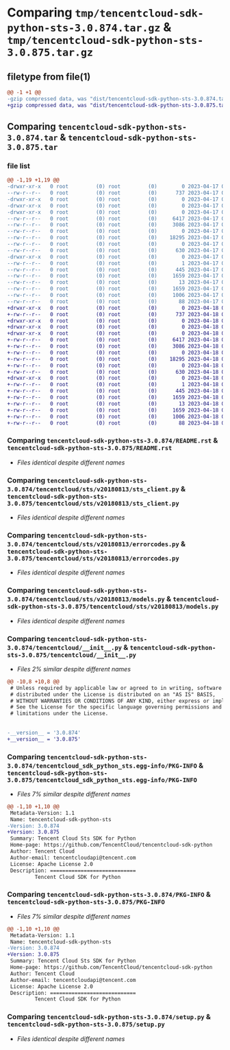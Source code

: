 # Comparing `tmp/tencentcloud-sdk-python-sts-3.0.874.tar.gz` & `tmp/tencentcloud-sdk-python-sts-3.0.875.tar.gz`

## filetype from file(1)

```diff
@@ -1 +1 @@
-gzip compressed data, was "dist/tencentcloud-sdk-python-sts-3.0.874.tar", last modified: Mon Apr 17 00:45:38 2023, max compression
+gzip compressed data, was "dist/tencentcloud-sdk-python-sts-3.0.875.tar", last modified: Tue Apr 18 00:53:42 2023, max compression
```

## Comparing `tencentcloud-sdk-python-sts-3.0.874.tar` & `tencentcloud-sdk-python-sts-3.0.875.tar`

### file list

```diff
@@ -1,19 +1,19 @@
-drwxr-xr-x   0 root         (0) root         (0)        0 2023-04-17 00:45:38.000000 tencentcloud-sdk-python-sts-3.0.874/
--rw-r--r--   0 root         (0) root         (0)      737 2023-04-17 00:45:38.000000 tencentcloud-sdk-python-sts-3.0.874/README.rst
-drwxr-xr-x   0 root         (0) root         (0)        0 2023-04-17 00:45:38.000000 tencentcloud-sdk-python-sts-3.0.874/tencentcloud/
-drwxr-xr-x   0 root         (0) root         (0)        0 2023-04-17 00:45:38.000000 tencentcloud-sdk-python-sts-3.0.874/tencentcloud/sts/
-drwxr-xr-x   0 root         (0) root         (0)        0 2023-04-17 00:45:38.000000 tencentcloud-sdk-python-sts-3.0.874/tencentcloud/sts/v20180813/
--rw-r--r--   0 root         (0) root         (0)     6417 2023-04-17 00:45:38.000000 tencentcloud-sdk-python-sts-3.0.874/tencentcloud/sts/v20180813/sts_client.py
--rw-r--r--   0 root         (0) root         (0)     3086 2023-04-17 00:45:38.000000 tencentcloud-sdk-python-sts-3.0.874/tencentcloud/sts/v20180813/errorcodes.py
--rw-r--r--   0 root         (0) root         (0)        0 2023-04-17 00:45:38.000000 tencentcloud-sdk-python-sts-3.0.874/tencentcloud/sts/v20180813/__init__.py
--rw-r--r--   0 root         (0) root         (0)    18295 2023-04-17 00:45:38.000000 tencentcloud-sdk-python-sts-3.0.874/tencentcloud/sts/v20180813/models.py
--rw-r--r--   0 root         (0) root         (0)        0 2023-04-17 00:45:38.000000 tencentcloud-sdk-python-sts-3.0.874/tencentcloud/sts/__init__.py
--rw-r--r--   0 root         (0) root         (0)      630 2023-04-17 00:45:38.000000 tencentcloud-sdk-python-sts-3.0.874/tencentcloud/__init__.py
-drwxr-xr-x   0 root         (0) root         (0)        0 2023-04-17 00:45:38.000000 tencentcloud-sdk-python-sts-3.0.874/tencentcloud_sdk_python_sts.egg-info/
--rw-r--r--   0 root         (0) root         (0)        1 2023-04-17 00:45:38.000000 tencentcloud-sdk-python-sts-3.0.874/tencentcloud_sdk_python_sts.egg-info/dependency_links.txt
--rw-r--r--   0 root         (0) root         (0)      445 2023-04-17 00:45:38.000000 tencentcloud-sdk-python-sts-3.0.874/tencentcloud_sdk_python_sts.egg-info/SOURCES.txt
--rw-r--r--   0 root         (0) root         (0)     1659 2023-04-17 00:45:38.000000 tencentcloud-sdk-python-sts-3.0.874/tencentcloud_sdk_python_sts.egg-info/PKG-INFO
--rw-r--r--   0 root         (0) root         (0)       13 2023-04-17 00:45:38.000000 tencentcloud-sdk-python-sts-3.0.874/tencentcloud_sdk_python_sts.egg-info/top_level.txt
--rw-r--r--   0 root         (0) root         (0)     1659 2023-04-17 00:45:38.000000 tencentcloud-sdk-python-sts-3.0.874/PKG-INFO
--rw-r--r--   0 root         (0) root         (0)     1006 2023-04-17 00:45:38.000000 tencentcloud-sdk-python-sts-3.0.874/setup.py
--rw-r--r--   0 root         (0) root         (0)       88 2023-04-17 00:45:38.000000 tencentcloud-sdk-python-sts-3.0.874/setup.cfg
+drwxr-xr-x   0 root         (0) root         (0)        0 2023-04-18 00:53:42.000000 tencentcloud-sdk-python-sts-3.0.875/
+-rw-r--r--   0 root         (0) root         (0)      737 2023-04-18 00:53:42.000000 tencentcloud-sdk-python-sts-3.0.875/README.rst
+drwxr-xr-x   0 root         (0) root         (0)        0 2023-04-18 00:53:42.000000 tencentcloud-sdk-python-sts-3.0.875/tencentcloud/
+drwxr-xr-x   0 root         (0) root         (0)        0 2023-04-18 00:53:42.000000 tencentcloud-sdk-python-sts-3.0.875/tencentcloud/sts/
+drwxr-xr-x   0 root         (0) root         (0)        0 2023-04-18 00:53:42.000000 tencentcloud-sdk-python-sts-3.0.875/tencentcloud/sts/v20180813/
+-rw-r--r--   0 root         (0) root         (0)     6417 2023-04-18 00:53:42.000000 tencentcloud-sdk-python-sts-3.0.875/tencentcloud/sts/v20180813/sts_client.py
+-rw-r--r--   0 root         (0) root         (0)     3086 2023-04-18 00:53:42.000000 tencentcloud-sdk-python-sts-3.0.875/tencentcloud/sts/v20180813/errorcodes.py
+-rw-r--r--   0 root         (0) root         (0)        0 2023-04-18 00:53:42.000000 tencentcloud-sdk-python-sts-3.0.875/tencentcloud/sts/v20180813/__init__.py
+-rw-r--r--   0 root         (0) root         (0)    18295 2023-04-18 00:53:42.000000 tencentcloud-sdk-python-sts-3.0.875/tencentcloud/sts/v20180813/models.py
+-rw-r--r--   0 root         (0) root         (0)        0 2023-04-18 00:53:42.000000 tencentcloud-sdk-python-sts-3.0.875/tencentcloud/sts/__init__.py
+-rw-r--r--   0 root         (0) root         (0)      630 2023-04-18 00:53:42.000000 tencentcloud-sdk-python-sts-3.0.875/tencentcloud/__init__.py
+drwxr-xr-x   0 root         (0) root         (0)        0 2023-04-18 00:53:42.000000 tencentcloud-sdk-python-sts-3.0.875/tencentcloud_sdk_python_sts.egg-info/
+-rw-r--r--   0 root         (0) root         (0)        1 2023-04-18 00:53:42.000000 tencentcloud-sdk-python-sts-3.0.875/tencentcloud_sdk_python_sts.egg-info/dependency_links.txt
+-rw-r--r--   0 root         (0) root         (0)      445 2023-04-18 00:53:42.000000 tencentcloud-sdk-python-sts-3.0.875/tencentcloud_sdk_python_sts.egg-info/SOURCES.txt
+-rw-r--r--   0 root         (0) root         (0)     1659 2023-04-18 00:53:42.000000 tencentcloud-sdk-python-sts-3.0.875/tencentcloud_sdk_python_sts.egg-info/PKG-INFO
+-rw-r--r--   0 root         (0) root         (0)       13 2023-04-18 00:53:42.000000 tencentcloud-sdk-python-sts-3.0.875/tencentcloud_sdk_python_sts.egg-info/top_level.txt
+-rw-r--r--   0 root         (0) root         (0)     1659 2023-04-18 00:53:42.000000 tencentcloud-sdk-python-sts-3.0.875/PKG-INFO
+-rw-r--r--   0 root         (0) root         (0)     1006 2023-04-18 00:53:42.000000 tencentcloud-sdk-python-sts-3.0.875/setup.py
+-rw-r--r--   0 root         (0) root         (0)       88 2023-04-18 00:53:42.000000 tencentcloud-sdk-python-sts-3.0.875/setup.cfg
```

### Comparing `tencentcloud-sdk-python-sts-3.0.874/README.rst` & `tencentcloud-sdk-python-sts-3.0.875/README.rst`

 * *Files identical despite different names*

### Comparing `tencentcloud-sdk-python-sts-3.0.874/tencentcloud/sts/v20180813/sts_client.py` & `tencentcloud-sdk-python-sts-3.0.875/tencentcloud/sts/v20180813/sts_client.py`

 * *Files identical despite different names*

### Comparing `tencentcloud-sdk-python-sts-3.0.874/tencentcloud/sts/v20180813/errorcodes.py` & `tencentcloud-sdk-python-sts-3.0.875/tencentcloud/sts/v20180813/errorcodes.py`

 * *Files identical despite different names*

### Comparing `tencentcloud-sdk-python-sts-3.0.874/tencentcloud/sts/v20180813/models.py` & `tencentcloud-sdk-python-sts-3.0.875/tencentcloud/sts/v20180813/models.py`

 * *Files identical despite different names*

### Comparing `tencentcloud-sdk-python-sts-3.0.874/tencentcloud/__init__.py` & `tencentcloud-sdk-python-sts-3.0.875/tencentcloud/__init__.py`

 * *Files 2% similar despite different names*

```diff
@@ -10,8 +10,8 @@
 # Unless required by applicable law or agreed to in writing, software
 # distributed under the License is distributed on an "AS IS" BASIS,
 # WITHOUT WARRANTIES OR CONDITIONS OF ANY KIND, either express or implied.
 # See the License for the specific language governing permissions and
 # limitations under the License.
 
 
-__version__ = '3.0.874'
+__version__ = '3.0.875'
```

### Comparing `tencentcloud-sdk-python-sts-3.0.874/tencentcloud_sdk_python_sts.egg-info/PKG-INFO` & `tencentcloud-sdk-python-sts-3.0.875/tencentcloud_sdk_python_sts.egg-info/PKG-INFO`

 * *Files 7% similar despite different names*

```diff
@@ -1,10 +1,10 @@
 Metadata-Version: 1.1
 Name: tencentcloud-sdk-python-sts
-Version: 3.0.874
+Version: 3.0.875
 Summary: Tencent Cloud Sts SDK for Python
 Home-page: https://github.com/TencentCloud/tencentcloud-sdk-python
 Author: Tencent Cloud
 Author-email: tencentcloudapi@tencent.com
 License: Apache License 2.0
 Description: ============================
         Tencent Cloud SDK for Python
```

### Comparing `tencentcloud-sdk-python-sts-3.0.874/PKG-INFO` & `tencentcloud-sdk-python-sts-3.0.875/PKG-INFO`

 * *Files 7% similar despite different names*

```diff
@@ -1,10 +1,10 @@
 Metadata-Version: 1.1
 Name: tencentcloud-sdk-python-sts
-Version: 3.0.874
+Version: 3.0.875
 Summary: Tencent Cloud Sts SDK for Python
 Home-page: https://github.com/TencentCloud/tencentcloud-sdk-python
 Author: Tencent Cloud
 Author-email: tencentcloudapi@tencent.com
 License: Apache License 2.0
 Description: ============================
         Tencent Cloud SDK for Python
```

### Comparing `tencentcloud-sdk-python-sts-3.0.874/setup.py` & `tencentcloud-sdk-python-sts-3.0.875/setup.py`

 * *Files identical despite different names*

